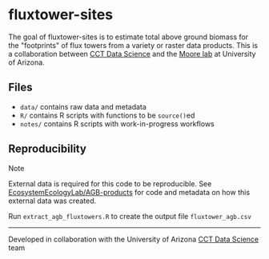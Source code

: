 
# fluxtower-sites

<!-- badges: start -->
<!-- badges: end -->

The goal of fluxtower-sites is to estimate total above ground biomass for the "footprints" of flux towers from a variety or raster data products.  This is a collaboration between [CCT Data Science](https://datascience.cct.arizona.edu/) and the [Moore lab](https://snre.arizona.edu/david-moore) at University of Arizona.

## Files

- `data/` contains raw data and metadata
- `R/` contains R scripts with functions to be `source()`ed
- `notes/` contains R scripts with work-in-progress workflows

## Reproducibility

> [!NOTE] 
> External data is required for this code to be reproducible.  See [EcosystemEcologyLab/AGB-products](https://github.com/EcosystemEcologyLab/AGB-products) for code and metadata on how this external data was created.


Run `extract_agb_fluxtowers.R` to create the output file `fluxtower_agb.csv`

------------------------------------------------------------------------
Developed in collaboration with the University of Arizona [CCT Data Science](https://datascience.cct.arizona.edu/) team